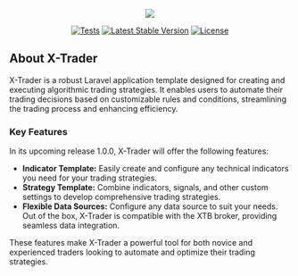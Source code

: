 <p align="center">
<img src="https://github.com/timirey/x-trader/assets/15349915/8304202f-4e73-42cc-adcb-9a144f659eb5">
</p>

<p align="center">
<a href="https://github.com/timirey/x-trader/actions"><img src="https://github.com/timirey/x-trader/actions/workflows/tests.yml/badge.svg" alt="Tests"></a>
<a href="https://packagist.org/packages/timirey/x-trader"><img src="https://img.shields.io/packagist/v/timirey/x-trader" alt="Latest Stable Version"></a>
<a href="https://packagist.org/packages/timirey/x-trader"><img src="https://img.shields.io/packagist/l/timirey/x-trader" alt="License"></a>
</p>

## About X-Trader

X-Trader is a robust Laravel application template designed for creating and executing algorithmic trading strategies. It enables users to automate their trading decisions based on customizable rules and conditions, streamlining the trading process and enhancing efficiency.

### Key Features

In its upcoming release 1.0.0, X-Trader will offer the following features:

* **Indicator Template:** Easily create and configure any technical indicators you need for your trading strategies.
* **Strategy Template:** Combine indicators, signals, and other custom settings to develop comprehensive trading strategies.
* **Flexible Data Sources:** Configure any data source to suit your needs. Out of the box, X-Trader is compatible with the XTB broker, providing seamless data integration.

These features make X-Trader a powerful tool for both novice and experienced traders looking to automate and optimize their trading strategies.
